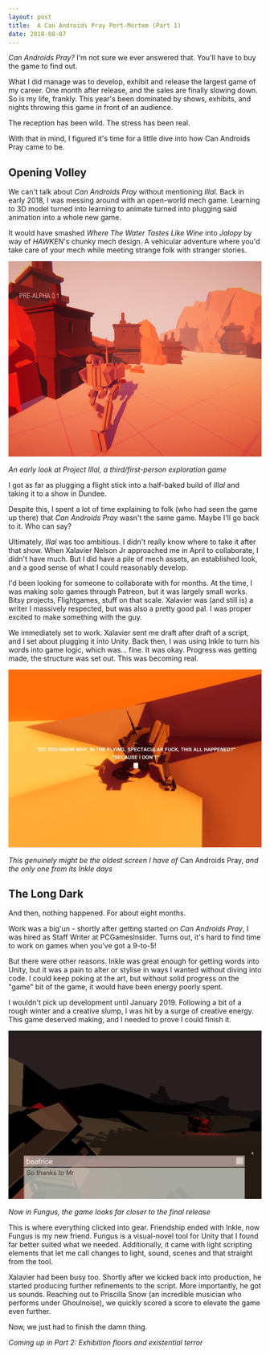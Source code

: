 ```yaml
---
layout: post
title:  A Can Androids Pray Port-Mortem (Part 1)
date: 2018-08-07
---
```


*Can Androids Pray?* I'm not sure we  ever answered that. You'll have to buy the game to find out.

What I did manage was to develop, exhibit and release the largest game of my career. One month after release, and the sales are finally slowing down. So is my life, frankly. This year's been dominated by shows, exhibits, and nights throwing this game in front of an audience.

The reception has been wild. The stress has been real.

With that in mind, I figured it's time for a little dive into how Can Androids Pray came to be.

## Opening Volley

We can't talk about *Can Androids Pray* without mentioning *Illal*. Back in early 2018, I was messing around with an open-world mech game. Learning to 3D model turned into learning to animate turned into plugging said animation into a whole new game.

It would have smashed *Where The Water Tastes Like Wine* into *Jalopy* by way of *HAWKEN*'s chunky mech design. A vehicular adventure where you'd take care of your mech while meeting strange folk with stranger stories.

<img src="https://raw.githubusercontent.com/ScarletCatalie/ScarletCatalie.github.io/master/assets/Illal%20Preview.jpg" alt="A very early glimpse at Illal" width="690" height = "389"/>

*An early look at Project Illal, a third/first-person exploration game*

I got as far as plugging a flight stick into a half-baked build of *Illal* and taking it to a show in Dundee.

Despite this, I spent a lot of time explaining to folk (who had seen the game up there) that *Can Androids Pray* wasn't the same game. Maybe I'll go back to it. Who can say?

Ultimately, *Illal* was too ambitious. I didn't really know where to take it after that show. When Xalavier Nelson Jr approached me in April to collaborate, I didn't have much. But I did have a pile of mech assets, an established look, and a good sense of what I could reasonably develop.

I'd been looking for someone to collaborate with for months. At the time, I was making solo games through Patreon, but it was largely small works. Bitsy projects, Flightgames, stuff on that scale. Xalavier was (and still is) a writer I massively respected, but was also a pretty good pal. I was proper excited to make something with the guy.

We immediately set to work. Xalavier sent me draft after draft of a script, and I set about plugging it into Unity. Back then, I was using Inkle to turn his words into game logic, which was... fine. It was okay. Progress was getting made, the structure was set out. This was becoming real.

<img src="https://raw.githubusercontent.com/ScarletCatalie/ScarletCatalie.github.io/master/assets/Earliest_Candroid.png" alt="The earliest screenshot of Can Androids Pray" width="690"/>

*This genuinely might be the oldest screen I have of* Can Androids Pray, *and the only one from its Inkle days*


## The Long Dark

And then, nothing happened. For about eight months.

Work was a big'un - shortly after getting started on *Can Androids Pray*, I was hired as Staff Writer at PCGamesInsider. Turns out, it's hard to find time to work on games when you've got a 9-to-5!

But there were other reasons. Inkle was great enough for getting words into Unity, but it was a pain to alter or stylise in ways I wanted without diving into code. I could keep poking at the art, but without solid progress on the "game" bit of the game, it would have been energy poorly spent.

I wouldn't pick up development until January 2019. Following a bit of a rough winter and a creative slump, I was hit by a surge of creative energy. This game deserved making, and I needed to prove I could finish it.

<img src="https://raw.githubusercontent.com/ScarletCatalie/ScarletCatalie.github.io/master/assets/praygif.gif" alt="Switching Can Androids Pray to Fungus" width="690"/>

*Now in Fungus, the game looks far closer to the final release*

This is where everything clicked into gear. Friendship ended with Inkle, now Fungus is my new friend. Fungus is a visual-novel tool for Unity that I found far better suited what we needed. Additionally, it came with light scripting elements that let me call changes to light, sound, scenes and that straight from the tool.

Xalavier had been busy too. Shortly after we kicked back into production, he started producing further refinements to the script. More importantly, he got us sounds. Reaching out to Priscilla Snow (an incredible musician who performs under Ghoulnoise), we quickly scored a score to elevate the game even further.

Now, we just had to finish the damn thing.

*Coming up in Part 2: Exhibition floors and existential terror*
